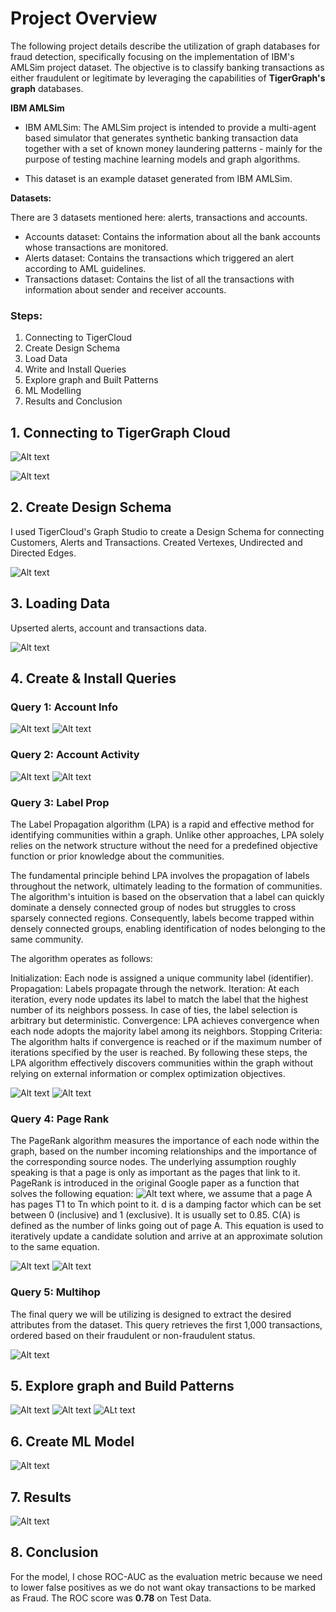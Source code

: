 # Project Overview
The following project details describe the utilization of graph databases for fraud detection, specifically focusing on the implementation of IBM's AMLSim project dataset. The objective is to classify banking transactions as either fraudulent or legitimate by leveraging the capabilities of **TigerGraph's graph** databases. 

**IBM AMLSim**

- IBM AMLSim: The AMLSim project is intended to provide a multi-agent based simulator that generates synthetic banking transaction data together with a set of known money laundering patterns - mainly for the purpose of testing machine learning models and graph algorithms.

- This dataset is an example dataset generated from IBM AMLSim.
 
**Datasets:**

There are 3 datasets mentioned here: alerts, transactions and accounts.

- Accounts dataset: Contains the information about all the bank accounts whose transactions are monitored.
- Alerts dataset: Contains the transactions which triggered an alert according to AML guidelines.
- Transactions dataset: Contains the list of all the transactions with information about sender and receiver accounts.

### Steps:
1. Connecting to TigerCloud
2. Create Design Schema
3. Load Data
4. Write and Install Queries
5. Explore graph and Built Patterns
6. ML Modelling
7. Results and Conclusion



## 1. Connecting to TigerGraph Cloud

![Alt text](https://github.com/livanshu/Data_Science_Portfolio/blob/main/Projects/AML_TigerGraph_GSQL/TG_Setup.png)

![Alt text](https://github.com/livanshu/Data_Science_Portfolio/blob/main/Projects/AML_TigerGraph_GSQL/TG_Connection.png)

## 2. Create Design Schema

I used TigerCloud's Graph Studio to create a Design Schema for connecting Customers, Alerts and Transactions.
Created Vertexes, Undirected and Directed Edges.

![Alt text](https://github.com/livanshu/Data_Science_Portfolio/blob/main/Projects/AML_TigerGraph_GSQL/AML_Design%20Schema.png)

## 3. Loading Data

Upserted alerts, account and transactions data. 

![Alt text](https://github.com/livanshu/Data_Science_Portfolio/blob/main/Projects/AML_TigerGraph_GSQL/AML_DataLoading.png)

## 4. Create & Install Queries

### Query 1: Account Info

![Alt text](https://github.com/livanshu/Data_Science_Portfolio/blob/main/Projects/AML_TigerGraph_GSQL/AML_GSQL_AccInfo.png)
![Alt text](https://github.com/livanshu/Data_Science_Portfolio/blob/main/Projects/AML_TigerGraph_GSQL/TG_AccInfo.png)

### Query 2: Account Activity

![Alt text](https://github.com/livanshu/Data_Science_Portfolio/blob/main/Projects/AML_TigerGraph_GSQL/AML_GSQL_AccActivity.png)
![Alt text](https://github.com/livanshu/Data_Science_Portfolio/blob/main/Projects/AML_TigerGraph_GSQL/TG_AccActivity.png)

### Query 3: Label Prop

The Label Propagation algorithm (LPA) is a rapid and effective method for identifying communities within a graph. Unlike other approaches, LPA solely relies on the network structure without the need for a predefined objective function or prior knowledge about the communities.

The fundamental principle behind LPA involves the propagation of labels throughout the network, ultimately leading to the formation of communities. The algorithm's intuition is based on the observation that a label can quickly dominate a densely connected group of nodes but struggles to cross sparsely connected regions. Consequently, labels become trapped within densely connected groups, enabling identification of nodes belonging to the same community.

The algorithm operates as follows:

Initialization: Each node is assigned a unique community label (identifier).
Propagation: Labels propagate through the network.
Iteration: At each iteration, every node updates its label to match the label that the highest number of its neighbors possess. In case of ties, the label selection is arbitrary but deterministic.
Convergence: LPA achieves convergence when each node adopts the majority label among its neighbors.
Stopping Criteria: The algorithm halts if convergence is reached or if the maximum number of iterations specified by the user is reached.
By following these steps, the LPA algorithm effectively discovers communities within the graph without relying on external information or complex optimization objectives.

![Alt text](https://github.com/livanshu/Data_Science_Portfolio/blob/main/Projects/AML_TigerGraph_GSQL/AML_GSQL_LabelProp2.png)
![Alt text](https://github.com/livanshu/Data_Science_Portfolio/blob/main/Projects/AML_TigerGraph_GSQL/TG_LabelProp.png)

### Query 4: Page Rank

The PageRank algorithm measures the importance of each node within the graph, based on the number incoming relationships and the importance of the corresponding source nodes. The underlying assumption roughly speaking is that a page is only as important as the pages that link to it.
PageRank is introduced in the original Google paper as a function that solves the following equation:
![Alt text](https://github.com/livanshu/Data_Science_Portfolio/blob/main/Projects/AML_TigerGraph_GSQL/PageRank_Equation.png)
where,
we assume that a page A has pages T1 to Tn which point to it.
d is a damping factor which can be set between 0 (inclusive) and 1 (exclusive). It is usually set to 0.85.
C(A) is defined as the number of links going out of page A.
This equation is used to iteratively update a candidate solution and arrive at an approximate solution to the same equation.

![Alt text](https://github.com/livanshu/Data_Science_Portfolio/blob/main/Projects/AML_TigerGraph_GSQL/AML_GSQL_PageRank.png)
![Alt text](https://github.com/livanshu/Data_Science_Portfolio/blob/main/Projects/AML_TigerGraph_GSQL/TG_PageRank.png)

### Query 5: Multihop


The final query we will be utilizing is designed to extract the desired attributes from the dataset. This query retrieves the first 1,000 transactions, ordered based on their fraudulent or non-fraudulent status.

![Alt text](https://github.com/livanshu/Data_Science_Portfolio/blob/main/Projects/AML_TigerGraph_GSQL/TG_MultiHop.png)


## 5. Explore graph and Build Patterns

![Alt text](https://github.com/livanshu/Data_Science_Portfolio/blob/main/Projects/AML_TigerGraph_GSQL/AML_ExploreGraph.png)
![Alt text](https://github.com/livanshu/Data_Science_Portfolio/blob/main/Projects/AML_TigerGraph_GSQL/AML_BuildGraphPatterns.png)
![ALt text](https://github.com/livanshu/Data_Science_Portfolio/blob/main/Projects/AML_TigerGraph_GSQL/AML_BuildGraphPatterns2.png)

## 6. Create ML Model

![Alt text](https://github.com/livanshu/Data_Science_Portfolio/blob/main/Projects/AML_TigerGraph_GSQL/TG_DfDesc.png)

## 7. Results

![Alt text](https://github.com/livanshu/Data_Science_Portfolio/blob/main/Projects/AML_TigerGraph_GSQL/TG_Results.png)

## 8. Conclusion

For the model, I chose ROC-AUC as the evaluation metric because we need to lower false positives as we do not want okay transactions to be marked as Fraud.
The ROC score was **0.78** on Test Data.


